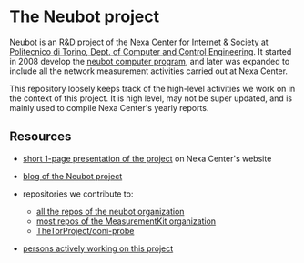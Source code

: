 # The Neubot project

[Neubot](https://neubot.nexacenter.org/) is an R&D project of the [Nexa Center for Internet & Society at Politecnico di Torino, Dept. of Computer and Control Engineering](https://nexa.polito.it/). It started in 2008 develop the [neubot computer program](https://github.com/neubot/neubot), and later was expanded to include all the network measurement activities carried out at Nexa Center.

This repository loosely keeps track of the high-level activities we work on in the context of this project. It is high level, may not be super updated, and is mainly used to compile Nexa Center's yearly reports.

## Resources

- [short 1-page presentation of the project](https://nexa.polito.it/neubot) on Nexa Center's website

- [blog of the Neubot project](https://neubot.nexacenter.org/)

- repositories we contribute to:
    - [all the repos of the neubot organization](https://github.com/neubot)
    - [most repos of the MeasurementKit organization](https://github.com/measurement-kit)
    - [TheTorProject/ooni-probe](https://github.com/TheTorProject/ooni-probe)

- [persons actively working on this project](https://github.com/orgs/neubot/people)

